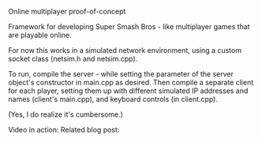 Online multiplayer proof-of-concept

Framework for developing Super Smash Bros - like multiplayer games that are playable online.

For now this works in a simulated network environment, using a custom socket class (netsim.h
and netsim.cpp).

To run, compile the server - while setting the parameter of the server object's constructor
in main.cpp as desired. Then compile a separate client for each player, setting them up with
different simulated IP addresses and names (client's main.cpp), and keyboard controls (in
client.cpp).

(Yes, I do realize it's cumbersome.)

Video in action:
Related blog post:
